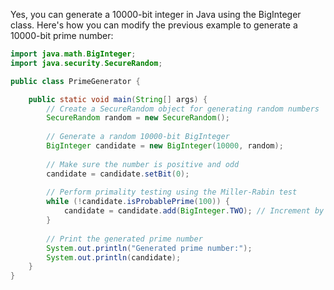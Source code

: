 
Yes, you can generate a 10000-bit integer in Java using the BigInteger class. Here's how you can modify the previous example to generate a 10000-bit prime number:

```java
import java.math.BigInteger;
import java.security.SecureRandom;

public class PrimeGenerator {

    public static void main(String[] args) {
        // Create a SecureRandom object for generating random numbers
        SecureRandom random = new SecureRandom();
        
        // Generate a random 10000-bit BigInteger
        BigInteger candidate = new BigInteger(10000, random);
        
        // Make sure the number is positive and odd
        candidate = candidate.setBit(0);
        
        // Perform primality testing using the Miller-Rabin test
        while (!candidate.isProbablePrime(100)) {
            candidate = candidate.add(BigInteger.TWO); // Increment by 2 to keep the number odd
        }
        
        // Print the generated prime number
        System.out.println("Generated prime number:");
        System.out.println(candidate);
    }
}
```